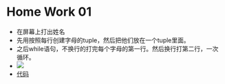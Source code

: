 # Home Work 01
- 在屏幕上打出姓名
- 先用按照每行创建字母的tuple，然后把他们放在一个tuple里面。
- 之后while语句，不换行的打完每个字母的第一行。然后换行打第二行，一次循环。
- ![](https://raw.githubusercontent.com/liuzhaochen/compuational_physics_N2015302540110/master/homework%2001/liuzc_name.png)
- [代码](https://github.com/liuzhaochen/compuational_physics_N2015302540110/blob/master/homework%2001/%E6%89%93%E5%8D%B0%E5%90%8D%E5%AD%97.py)
